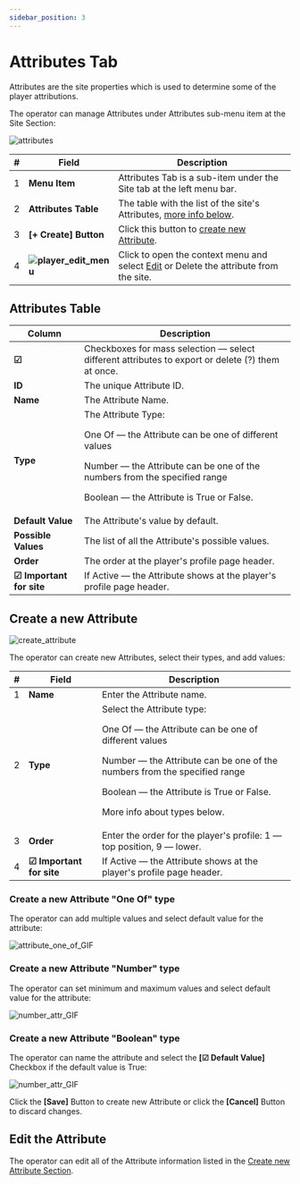 ```yaml
---
sidebar_position: 3
---
```


# Attributes Tab

Attributes are the site properties which is used to determine some of the player attributions.

The operator can manage Attributes under Attributes sub-menu item at the Site Section:

![attributes](https://i.imgur.com/DQp42JF.png)

| # | Field | Description |
|-|-|-|
| 1 | **Menu Item** | Attributes Tab is a sub-item under the Site tab at the left menu bar. |
| 2 | **Attributes Table** | The table with the list of the site's Attributes, [more info below](#attributes-table). |
| 3 | **[+ Create] Button** | Click this button to [create new Attribute](#create-a-new-attribute). |
| 4 | **![player_edit_menu](https://i.imgur.com/HrALxrY.png)** | Click to open the context menu and select [Edit](#edit-the-attribute) or Delete the attribute from the site. |

## Attributes Table

| Column | Description |
|-|-|
| **☑** | Checkboxes for mass selection &mdash; select different attributes to export or delete (?) them at once. |
| **ID** | The unique Attribute ID. |
| **Name** | The Attribute Name. |
| **Type** | The Attribute Type:<p>One Of &mdash; the Attribute can be one of different values</p><p>Number &mdash; the Attribute can be one of the numbers from the specified range</p><p>Boolean &mdash; the Attribute is True or False.</p> |
| **Default Value** | The Attribute's value by default. |
| **Possible Values** | The list of all the Attribute's possible values. |
| **Order** | The order at the player's profile page header. |
| **☑ Important for site** | If Active &mdash; the Attribute shows at the player's profile page header. |

## Create a new Attribute

![create_attribute](https://i.imgur.com/YlFZsHg.png)

The operator can create new Attributes, select their types, and add values:

| # | Field | Description |
|-|-|-|
| 1 | **Name** | Enter the Attribute name. |
| 2 | **Type** | Select the Attribute type:<p>One Of &mdash; the Attribute can be one of different values</p><p>Number &mdash; the Attribute can be one of the numbers from the specified range</p><p>Boolean &mdash; the Attribute is True or False.</p><p>More info about types below.</p> |
| 3 | **Order** | Enter the order for the player's profile: 1 &mdash; top position, 9 &mdash; lower. |
| 4 | **☑ Important for site** | If Active &mdash; the Attribute shows at the player's profile page header. |

### Create a new Attribute "One Of" type

The operator can add multiple values and select default value for the attribute:

![attribute_one_of_GIF](https://i.imgur.com/GlxRRqm.gif)

### Create a new Attribute "Number" type

The operator can set minimum and maximum values and select default value for the attribute:

![number_attr_GIF](https://i.imgur.com/HbYjpxI.gif)

### Create a new Attribute "Boolean" type

The operator can name the attribute and select the **[☑ Default Value]** Checkbox if the default value is True:

![number_attr_GIF](https://i.imgur.com/agsAT8T.gif)

Click the **[Save]** Button to create new Attribute or click the **[Cancel]** Button to discard changes.

## Edit the Attribute

The operator can edit all of the Attribute information listed in the [Create new Attribute Section](#create-new-attribute).